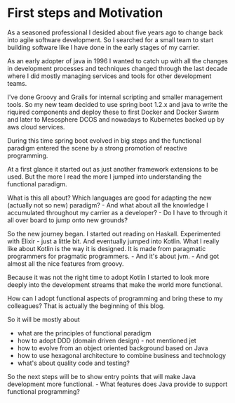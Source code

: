 # First steps and Motivation  

As a seasoned professional I desided about five years ago to change back into agile software development. So I searched for a small team to start building software like I have done in the early stages of my carrier.  

As an early adopter of java in 1996 I wanted to catch up with all the changes in development processes and techniques changed through the last decade where I did mostly managing services and tools for other development teams.  

I've done Groovy and Grails for internal scripting and smaller management tools. So my new team decided to use spring boot 1.2.x and java to write the riquired components and deploy these to first Docker and Docker Swarm and later to Mesosphere DCOS and nowadays to Kubernetes backed up by aws cloud services. 

During this time spring boot evolved in big steps and the functional paradigm entered the scene by a strong promotion of reactive programming.  

At a first glance it started out as just another framework extensions to be used. But the more I read the more I jumped into understanding the functional paradigm.  

What is this all about? Which languages are good for adapting the new (actually not so new) paradigm? - And what about all the knowledge I accumulated throughout my carrier as a developer? - Do I have to through it all over board to jump onto new grounds?  

So the new journey began. I started out reading on Haskall. Experimented with Elixir - just a little bit. And eventually jumped into Kotlin. What I really like about Kotlin is the way it is designed. It is made from paragmatic programmers for pragmatic programmers. - And it's about jvm. - And got almost all the nice features from groovy.

Because it was not the right time to adopt Kotlin I started to look more deeply into the development streams that make the world more functional.  

How can I adopt functional aspects of programming and bring these to my colleagues? That is actually the beginning of this blog.

So it will be mostly about  

* what are the principles of functional paradigm
* how to adopt DDD (domain driven design) - not mentioned jet
* how to evolve from an object oriented background based on Java
* how to use hexagonal architecture to combine business and technology
* what's about quality code and testing?

So the next steps will be to show entry points that will make Java development more functional. - What features does Java provide to support functional programming?
